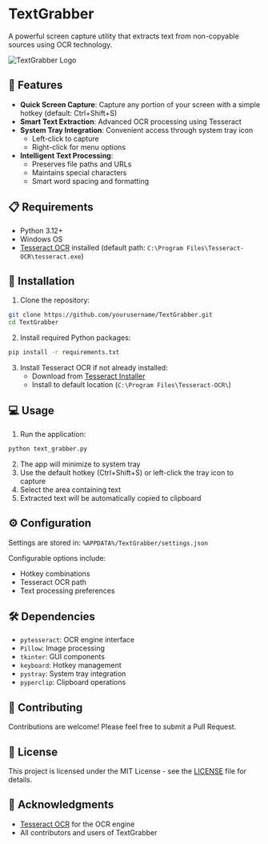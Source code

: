 # TextGrabber

A powerful screen capture utility that extracts text from non-copyable sources using OCR technology.

![TextGrabber Logo](assets/logo.png) <!-- Optional: Add your logo -->

## 🚀 Features

- **Quick Screen Capture**: Capture any portion of your screen with a simple hotkey (default: Ctrl+Shift+S)
- **Smart Text Extraction**: Advanced OCR processing using Tesseract
- **System Tray Integration**: Convenient access through system tray icon
  - Left-click to capture
  - Right-click for menu options
- **Intelligent Text Processing**:
  - Preserves file paths and URLs
  - Maintains special characters
  - Smart word spacing and formatting

## 📋 Requirements

- Python 3.12+
- Windows OS
- [Tesseract OCR](https://github.com/UB-Mannheim/tesseract/wiki) installed (default path: `C:\Program Files\Tesseract-OCR\tesseract.exe`)

## 🔧 Installation

1. Clone the repository:
```bash
git clone https://github.com/yourusername/TextGrabber.git
cd TextGrabber
```

2. Install required Python packages:
```bash
pip install -r requirements.txt
```

3. Install Tesseract OCR if not already installed:
   - Download from [Tesseract Installer](https://github.com/UB-Mannheim/tesseract/wiki)
   - Install to default location (`C:\Program Files\Tesseract-OCR\`)

## 💻 Usage

1. Run the application:
```bash
python text_grabber.py
```

2. The app will minimize to system tray
3. Use the default hotkey (Ctrl+Shift+S) or left-click the tray icon to capture
4. Select the area containing text
5. Extracted text will be automatically copied to clipboard

## ⚙️ Configuration

Settings are stored in: `%APPDATA%/TextGrabber/settings.json`

Configurable options include:
- Hotkey combinations
- Tesseract OCR path
- Text processing preferences

## 🛠️ Dependencies

- `pytesseract`: OCR engine interface
- `Pillow`: Image processing
- `tkinter`: GUI components
- `keyboard`: Hotkey management
- `pystray`: System tray integration
- `pyperclip`: Clipboard operations

## 🤝 Contributing

Contributions are welcome! Please feel free to submit a Pull Request.

## 📝 License

This project is licensed under the MIT License - see the [LICENSE](LICENSE) file for details.

## 🙏 Acknowledgments

- [Tesseract OCR](https://github.com/tesseract-ocr/tesseract) for the OCR engine
- All contributors and users of TextGrabber
